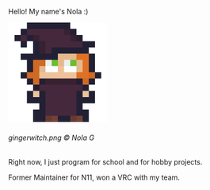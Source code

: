 Hello! My name's Nola :)

<img src="gingerwitch.png" alt="gingerwitch.png"
style="length: 200px; height: 200px;" />
###### gingerwitch.png © Nola G

Right now, I just program for school and for hobby projects.

Former Maintainer for N11, won a VRC with my team.

